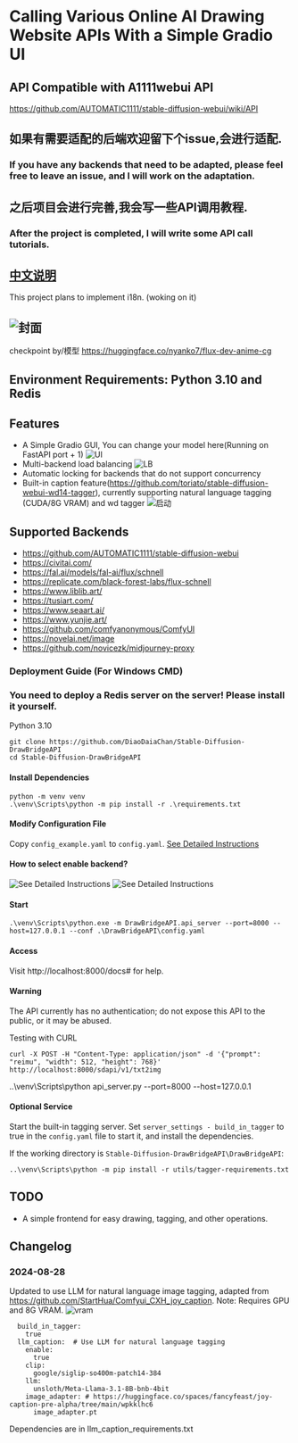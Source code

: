 # Calling Various Online AI Drawing Website APIs With a Simple Gradio UI

## API Compatible with A1111webui API

https://github.com/AUTOMATIC1111/stable-diffusion-webui/wiki/API

## 如果有需要适配的后端欢迎留下个issue,会进行适配.
### If you have any backends that need to be adapted, please feel free to leave an issue, and I will work on the adaptation.
## 之后项目会进行完善,我会写一些API调用教程.
### After the project is completed, I will write some API call tutorials.

## [中文说明](README_ZH.md)
This project plans to implement i18n. (woking on it)
## ![封面](images/cover.png)
checkpoint by/模型 https://huggingface.co/nyanko7/flux-dev-anime-cg

## Environment Requirements: Python 3.10 and Redis

## Features
- A Simple Gradio GUI, You can change your model here(Running on FastAPI port + 1)
![UI](images/gradio.png)
- Multi-backend load balancing
![LB](images/posting.png)
- Automatic locking for backends that do not support concurrency
- Built-in caption feature(https://github.com/toriato/stable-diffusion-webui-wd14-tagger), currently supporting natural language tagging (CUDA/8G VRAM) and wd tagger
![启动](images/caption.png)

## Supported Backends
- https://github.com/AUTOMATIC1111/stable-diffusion-webui
- https://civitai.com/
- https://fal.ai/models/fal-ai/flux/schnell
- https://replicate.com/black-forest-labs/flux-schnell
- https://www.liblib.art/
- https://tusiart.com/
- https://www.seaart.ai/
- https://www.yunjie.art/
- https://github.com/comfyanonymous/ComfyUI
- https://novelai.net/image
- https://github.com/novicezk/midjourney-proxy

### Deployment Guide (For Windows CMD)
### You need to deploy a Redis server on the server! Please install it yourself.

Python 3.10
```
git clone https://github.com/DiaoDaiaChan/Stable-Diffusion-DrawBridgeAPI
cd Stable-Diffusion-DrawBridgeAPI
```

#### Install Dependencies
```
python -m venv venv
.\venv\Scripts\python -m pip install -r .\requirements.txt
```

#### Modify Configuration File
Copy `config_example.yaml` to `config.yaml`.
[See Detailed Instructions](DrawBridgeAPI/config_example.yaml)
#### How to select enable backend?
![See Detailed Instructions](images/how_to_enable_backend1.png)
![See Detailed Instructions](images/how_to_enable_backend2.png)
#### Start
```
.\venv\Scripts\python.exe -m DrawBridgeAPI.api_server --port=8000 --host=127.0.0.1 --conf .\DrawBridgeAPI\config.yaml
```

#### Access
Visit http://localhost:8000/docs# for help.

#### Warning
The API currently has no authentication; do not expose this API to the public, or it may be abused.

Testing with CURL
```
curl -X POST -H "Content-Type: application/json" -d '{"prompt": "reimu", "width": 512, "height": 768}' http://localhost:8000/sdapi/v1/txt2img
```
..\venv\Scripts\python api_server.py --port=8000 --host=127.0.0.1

#### Optional Service
Start the built-in tagging server.
Set `server_settings - build_in_tagger` to true in the `config.yaml` file to start it, and install the dependencies.

If the working directory is `Stable-Diffusion-DrawBridgeAPI\DrawBridgeAPI`:
```
..\venv\Scripts\python -m pip install -r utils/tagger-requirements.txt
```
## TODO
- A simple frontend for easy drawing, tagging, and other operations.
## Changelog

### 2024-08-28
Updated to use LLM for natural language image tagging, adapted from https://github.com/StartHua/Comfyui_CXH_joy_caption.
Note: Requires GPU and 8G VRAM.
![vram](images/working.png)
```angular2html
  build_in_tagger:
    true
  llm_caption:  # Use LLM for natural language tagging
    enable:
      true
    clip:
      google/siglip-so400m-patch14-384
    llm:
      unsloth/Meta-Llama-3.1-8B-bnb-4bit
    image_adapter: # https://huggingface.co/spaces/fancyfeast/joy-caption-pre-alpha/tree/main/wpkklhc6
      image_adapter.pt
```
Dependencies are in llm_caption_requirements.txt